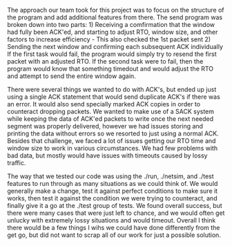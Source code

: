 The approach our team took for this project was to focus on the structure of the program
and add additional features from there. The send program was broken down into two parts:
	1) Receiving a comfirmation that the window had fully been ACK'ed, and starting
	   to adjust RTO, window size, and other factors to increase efficiency
		- This also checked the 1st packet sent
	2) Sending the next window and confirming each subsequent ACK individually
If the first task would fail, the program would simply try to resend the first packet with
an adjusted RTO. If the second task were to fail, then the program would know that 
something timedout and would adjust the RTO and attempt to send the entire window again.

There were several things we wanted to do with ACK's, but ended up just using a single
ACK statement that would send duplicate ACK's if there was an error. It would also send
specially marked ACK copies in order to counteract dropping packets. We wanted to make 
use of a SACK system while keeping the data of ACK'ed packets to write once the next 
needed segment was properly delivered, however we had issues storing and printing the
data without errors so we resorted to just using a normal ACK. Besides that challenge,
we faced a lot of issues getting our RTO time and window size to work in various
circumstances. We had few problems with bad data, but mostly would have issues with
timeouts caused by lossy traffic.

The way that we tested our code was using the ./run, ./netsim, and ./test features to
run through as many situations as we could think of. We would generally make a change,
test it against perfect conditions to make sure it works, then test it against the
condition we were trying to counteract, and finally give it a go at the ./test group
of tests. We found overall success, but there were many cases that were just left
to chance, and we would often get unlucky with extremely lossy situations and would
timeout. Overall I think there would be a few things I wihs we could have done
differently from the get go, but did not want to scrap all of our work for just a
possible solution. 
